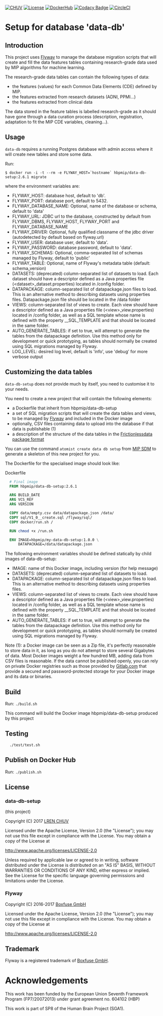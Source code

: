 [![CHUV](https://img.shields.io/badge/CHUV-LREN-AF4C64.svg)](https://www.unil.ch/lren/en/home.html) [![License](https://img.shields.io/badge/license-Apache--2.0-blue.svg)](https://github.com/LREN-CHUV/data-db-setup/blob/master/LICENSE) [![DockerHub](https://img.shields.io/badge/docker-hbpmip%2Fdata--db--setup-008bb8.svg)](https://hub.docker.com/r/hbpmip/data-db-setup/) [![Codacy Badge](https://api.codacy.com/project/badge/Grade/fb70732c6b7647699610bdb7be1d8548)](https://www.codacy.com/app/hbpmip/data-db-setup?utm_source=github.com&amp;utm_medium=referral&amp;utm_content=LREN-CHUV/data-db-setup&amp;utm_campaign=Badge_Grade)
[![CircleCI](https://circleci.com/gh/LREN-CHUV/data-db-setup.svg?style=svg)](https://circleci.com/gh/LREN-CHUV/data-db-setup)

# Setup for database 'data-db'

## Introduction

This project uses [Flyway](http://flywaydb.org/) to manage the database migration scripts that will create and fill the data features tables containing research-grade data used by MIP algorithms for machine learning.

The research-grade data tables can contain the following types of data:

* the features (values) for each Common Data Elements (CDE) defined by MIP.
* the features extracted from research datasets (ADNI, PPMI...)
* the features extracted from clinical data

The data stored in the feature tables is labelled research-grade as it should have gone through a data curation process (description, registration, adaptation to fit the MIP CDE variables, cleaning...).

## Usage

`data-db` requires a running Postgres database with admin access where it will create new tables and store some data.

Run:

```console
$ docker run -i -t --rm -e FLYWAY_HOST=`hostname` hbpmip/data-db-setup:2.6.1 migrate
```

where the environment variables are:

* FLYWAY_HOST: database host, default to 'db'.
* FLYWAY_PORT: database port, default to 5432.
* FLYWAY_DATABASE_NAME: Optional, name of the database or schema, default to 'data'
* FLYWAY_URL: JDBC url to the database, constructed by default from FLYWAY_DBMS, FLYWAY_HOST, FLYWAY_PORT and FLYWAY_DATABASE_NAME
* FLYWAY_DRIVER: Optional, fully qualified classname of the jdbc driver (autodetected by default based on flyway.url)
* FLYWAY_USER: database user, default to 'data'.
* FLYWAY_PASSWORD: database password, default to 'data'.
* FLYWAY_SCHEMAS: Optional, comma-separated list of schemas managed by Flyway, default to 'public'
* FLYWAY_TABLE: Optional, name of Flyway's metadata table (default: schema_version)
* DATASETS: (deprecated) column-separated list of datasets to load. Each dataset should have a descriptor defined as a Java properties file (\<dataset\>\_dataset.properties) located in /config folder.
* DATAPACKAGE: column-separated list of datapackage.json files to load. This is an alternative method to describing datasets using properties files. Datapackage.json file should be located in the /data folder
* VIEWS: column-separated list of views to create. Each view should have a descriptor defined as a Java properties file (\<view\>\_view.properties) located in /config folder,
  as well as a SQL template whose name is defined with the property \_\_SQL_TEMPLATE and that should be located in the same folder.
* AUTO_GENERATE_TABLES: if set to true, will attempt to generate the tables from the datapackage definition. Use this method only for development or quick prototyping, as tables should normally be created using SQL migrations managed by Flyway.
* LOG_LEVEL: desired log level, default is 'info', use 'debug' for more verbose output

## Customizing the data tables

`data-db-setup` does not provide much by itself, you need to customise it to your needs.

You need to create a new project that will contain the following elements:

* a Dockerfile that inherit from hbpmip/data-db-setup
* a set of SQL migration scripts that will create the data tables and views, to be managed by [Flyway](http://flywaydb.org/) and included in the Docker image
* optionally, CSV files containing data to upload into the database if that data is publishable (1)
* a description of the structure of the data tables in the [Frictionlessdata package format](https://frictionlessdata.io/specs/)

You can use the command `atomist create data db setup` from [MIP SDM](https://github.com/LREN-CHUV/mip-sdm) to generate a skeleton of this new project for you.

The Dockerfile for the specialised image should look like:

Dockerfile
```dockerfile
  # Final image
  FROM hbpmip/data-db-setup:2.6.1

  ARG BUILD_DATE
  ARG VCS_REF
  ARG VERSION

  COPY data/empty.csv data/datapackage.json /data/
  COPY sql/V1_0__create.sql /flyway/sql/
  COPY docker/run.sh /

  RUN chmod +x /run.sh

  ENV IMAGE=hbpmip/my-data-db-setup:1.0.0 \
      DATAPACKAGE=/data/datapackage.json

```

The following environment variables should be defined statically by child images of data-db-setup:

* IMAGE: name of this Docker image, including version (for help message)
* DATASETS: (deprecated) column-separated list of datasets to load.
* DATAPACKAGE: column-separated list of datapackage.json files to load. This is an alternative method to describing datasets using properties files.
* VIEWS: column-separated list of views to create. Each view should have a descriptor defined as a Java properties file (\<view\>\_view.properties) located in /config folder,
  as well as a SQL template whose name is defined with the property \_\_SQL_TEMPLATE and that should be located in the same folder.
* AUTO_GENERATE_TABLES: if set to true, will attempt to generate the tables from the datapackage definition. Use this method only for development or quick prototyping, as tables should normally be created using SQL migrations managed by Flyway.

Note (1): a Docker image can be seen as a Zip file, it's perfectly reasonable to store data in it, as long as you do not attempt to store several Gigabytes of data. Most Docker images weight a few hundred MB, adding data from CSV files is reasonable.
If the data cannot be published openly, you can rely on private Docker registries such as those provided by [Gitlab.com](https://gitlab.com) that provide a secured and password-protected storage for your Docker image and its data or binaries.

## Build

Run: `./build.sh`

This command will build the Docker image hbpmip/data-db-setup produced by this project

## Testing

```
  ./test/test.sh
```

## Publish on Docker Hub

Run: `./publish.sh`

## License

### data-db-setup

(this project)

Copyright (C) 2017 [LREN CHUV](https://www.unil.ch/lren/en/home.html)

Licensed under the Apache License, Version 2.0 (the "License");
you may not use this file except in compliance with the License.
You may obtain a copy of the License at

http://www.apache.org/licenses/LICENSE-2.0

Unless required by applicable law or agreed to in writing, software
distributed under the License is distributed on an "AS IS" BASIS,
WITHOUT WARRANTIES OR CONDITIONS OF ANY KIND, either express or implied.
See the License for the specific language governing permissions and
limitations under the License.

### Flyway

Copyright (C) 2016-2017 [Boxfuse GmbH](https://boxfuse.com)

Licensed under the Apache License, Version 2.0 (the "License");
you may not use this file except in compliance with the License.
You may obtain a copy of the License at

http://www.apache.org/licenses/LICENSE-2.0

## Trademark
Flyway is a registered trademark of [Boxfuse GmbH](https://boxfuse.com).

# Acknowledgements

This work has been funded by the European Union Seventh Framework Program (FP7/2007­2013) under grant agreement no. 604102 (HBP)

This work is part of SP8 of the Human Brain Project (SGA1).
